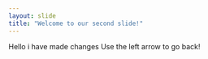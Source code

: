 ```yaml
---
layout: slide
title: "Welcome to our second slide!"
---
```

Hello i have made changes
Use the left arrow to go back!
